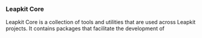 ### Leapkit Core

Leapkit Core is a collection of tools and utilities that are used across Leapkit projects. It contains packages that facilitate the development of 